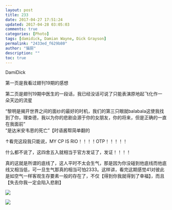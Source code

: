 ```yaml
---
layout: post
title: 233
date: 2017-04-27 17:51:24
updated: 2017-04-28 03:05:03
comments: true
categories: [Photo]
tags: [damidick, Damian Wayne, Dick Grayson]
permalink: "2433ed_f629b80"
author: "猫厨"
description: ""
toc: true
---
```


<p>DamiDick</p> 
<p>第一页是我看过翅刊19期的感想</p> 
<p>第二页是翅刊19期中医生的一段话，我已经没话可说了只能表演原地起飞化作一朵天边的流星</p> 
<p>“黎明是揭开世界之间的面纱的最好的时机，我们的第三只眼就balabala这使我找到了你，理查德，我以为你的悲剧会源于你的女朋友，你的将来，但是正确的一直在我面前”<br />“是达米安韦恩的死亡”【时语酱帮简单翻的</p> 
<p>↑看完这段我只能说，MY CP IS RIO！！！！OTP！！！！！</p> 
<p>什么都不说了，这四舍五入就相当于官方发证了，发证！！！！</p> 
<p>真的这就是所谓的底线了，这人平时不太会生气，那是因为你没碰到他底线而他底线又相当低，可一旦生气那真的相当可怕2333。这样讲，看完这期感觉41对彼此是如空气一样客观生存要素一般的存在了，不仅【得到你我就得到了幸福】，而且【失去你我一定会陷入悲剧】<br /></p>

![](https://nos.netease.com/imglf0/img/cVZNdzJtQk9JV2U3VnBYSWNMdXc2dlNoTGRVVUxLZXBqQUZUQWpqMEtSQWRMTUdNQTBjZ3p3PT0.jpg)

![](https://nos.netease.com/imglf0/img/cVZNdzJtQk9JV2U3VnBYSWNMdXc2aVFRc1VWSnRCTGpzdDZ4VHZuaUU0ZHFTTkU0ZWtkVzNRPT0.jpg)